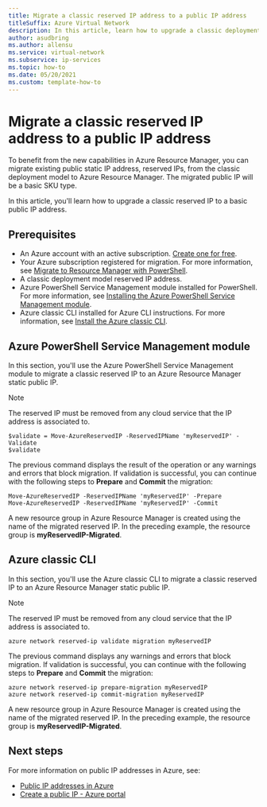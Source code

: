 ```yaml
---
title: Migrate a classic reserved IP address to a public IP address
titleSuffix: Azure Virtual Network
description: In this article, learn how to upgrade a classic deployment model reserved IP to an Azure Resource Manager public IP address.
author: asudbring
ms.author: allensu
ms.service: virtual-network
ms.subservice: ip-services
ms.topic: how-to
ms.date: 05/20/2021
ms.custom: template-how-to 
---
```


# Migrate a classic reserved IP address to a public IP address

To benefit from the new capabilities in Azure Resource Manager, you can migrate existing public static IP address, reserved IPs, from the classic deployment model to Azure Resource Manager.  The migrated public IP will be a basic SKU type. 

In this article, you'll learn how to upgrade a classic reserved IP to a basic public IP address.

## Prerequisites

* An Azure account with an active subscription. [Create one for free](https://azure.microsoft.com/free/?ref=microsoft.com&utm_source=microsoft.com&utm_medium=docs&utm_campaign=visualstudio).
* Your Azure subscription registered for migration. For more information, see [Migrate to Resource Manager with PowerShell](../../virtual-machines/migration-classic-resource-manager-ps.md).
* A classic deployment model reserved IP address.
* Azure PowerShell Service Management module installed for PowerShell. For more information, see [Installing the Azure PowerShell Service Management module](/powershell/azure/servicemanagement/install-azure-ps).
* Azure classic CLI installed for Azure CLI instructions. For more information, see [Install the Azure classic CLI](/cli/azure/install-classic-cli).

## Azure PowerShell Service Management module

In this section, you'll use the Azure PowerShell Service Management module to migrate a classic reserved IP to an Azure Resource Manager static public IP.

> [!NOTE]
> The reserved IP must be removed from any cloud service that the IP address is associated to.

```azurepowershell-interactive
$validate = Move-AzureReservedIP -ReservedIPName 'myReservedIP' -Validate
$validate

```

The previous command displays the result of the operation or any warnings and errors that block migration. If validation is successful, you can continue with the following steps to **Prepare** and **Commit** the migration:

```azurepowershell-interactive
Move-AzureReservedIP -ReservedIPName 'myReservedIP' -Prepare
Move-AzureReservedIP -ReservedIPName 'myReservedIP' -Commit
```
A new resource group in Azure Resource Manager is created using the name of the migrated reserved IP. In the preceding example, the resource group is **myReservedIP-Migrated**.

## Azure classic CLI

In this section, you'll use the Azure classic CLI to migrate a classic reserved IP to an Azure Resource Manager static public IP.

> [!NOTE]
> The reserved IP must be removed from any cloud service that the IP address is associated to.

```azurecli-interactive
azure network reserved-ip validate migration myReservedIP

```
The previous command displays any warnings and errors that block migration. If validation is successful, you can continue with the following steps to **Prepare** and **Commit** the migration:

```azurecli-interactive
azure network reserved-ip prepare-migration myReservedIP
azure network reserved-ip commit-migration myReservedIP
```
A new resource group in Azure Resource Manager is created using the name of the migrated reserved IP. In the preceding example, the resource group is **myReservedIP-Migrated**.

## Next steps


For more information on public IP addresses in Azure, see:

- [Public IP addresses in Azure](public-ip-addresses.md)
- [Create a public IP - Azure portal](./create-public-ip-portal.md)
